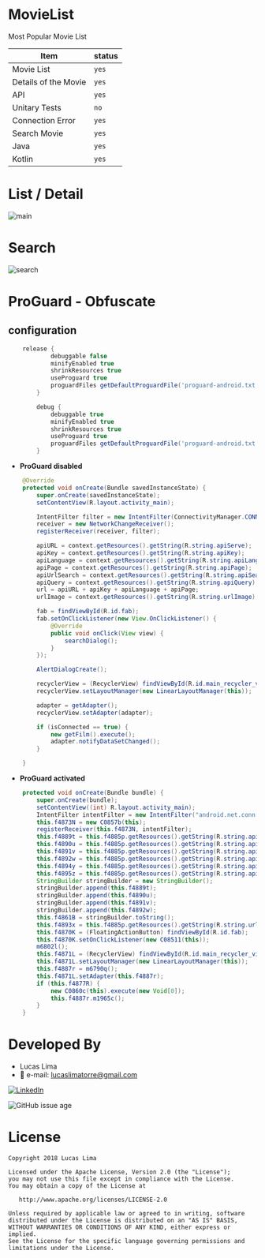 # MovieList
Most Popular Movie List


|Item|status
|---|---|
|Movie List|`yes`
|Details of the Movie|`yes`
|API|`yes`
|Unitary Tests|`no`
|Connection Error|`yes`
|Search Movie|`yes`
|Java|`yes`
|Kotlin|`yes`



# List / Detail

<img src="https://github.com/lucaslima777/MovieList/blob/master/gif/main.gif?raw=true" title="main" />

# Search

<img src="https://github.com/lucaslima777/MovieList/blob/master/gif/search.gif?raw=true" title="search" />



# ProGuard - Obfuscate


## configuration

```gradle
    release {
            debuggable false
            minifyEnabled true
            shrinkResources true
            useProguard true
            proguardFiles getDefaultProguardFile('proguard-android.txt'), 'proguard-rules.pro'
        }

        debug {
            debuggable true
            minifyEnabled true
            shrinkResources true
            useProguard true
            proguardFiles getDefaultProguardFile('proguard-android.txt'), 'proguard-rules.pro'
        }
  ```
  
  
* **ProGuard disabled**

```java
    @Override
    protected void onCreate(Bundle savedInstanceState) {
        super.onCreate(savedInstanceState);
        setContentView(R.layout.activity_main);

        IntentFilter filter = new IntentFilter(ConnectivityManager.CONNECTIVITY_ACTION);
        receiver = new NetworkChangeReceiver();
        registerReceiver(receiver, filter);

        apiURL = context.getResources().getString(R.string.apiServe);
        apiKey = context.getResources().getString(R.string.apiKey);
        apiLanguage = context.getResources().getString(R.string.apiLanguage);
        apiPage = context.getResources().getString(R.string.apiPage);
        apiUrlSearch = context.getResources().getString(R.string.apiSearch);
        apiQuery = context.getResources().getString(R.string.apiQuery);
        url = apiURL + apiKey + apiLanguage + apiPage;
        urlImage = context.getResources().getString(R.string.urlImage);

        fab = findViewById(R.id.fab);
        fab.setOnClickListener(new View.OnClickListener() {
            @Override
            public void onClick(View view) {
                searchDialog();
            }
        });

        AlertDialogCreate();

        recyclerView = (RecyclerView) findViewById(R.id.main_recycler_view);
        recyclerView.setLayoutManager(new LinearLayoutManager(this));

        adapter = getAdapter();
        recyclerView.setAdapter(adapter);

        if (isConnected == true) {
            new getFilm().execute();
            adapter.notifyDataSetChanged();
        }

    }
```

  
* **ProGuard activated**

```java
    protected void onCreate(Bundle bundle) {
        super.onCreate(bundle);
        setContentView((int) R.layout.activity_main);
        IntentFilter intentFilter = new IntentFilter("android.net.conn.CONNECTIVITY_CHANGE");
        this.f4873N = new C0857b(this);
        registerReceiver(this.f4873N, intentFilter);
        this.f4889t = this.f4885p.getResources().getString(R.string.apiServe);
        this.f4890u = this.f4885p.getResources().getString(R.string.apiKey);
        this.f4891v = this.f4885p.getResources().getString(R.string.apiLanguage);
        this.f4892w = this.f4885p.getResources().getString(R.string.apiPage);
        this.f4894y = this.f4885p.getResources().getString(R.string.apiSearch);
        this.f4895z = this.f4885p.getResources().getString(R.string.apiQuery);
        StringBuilder stringBuilder = new StringBuilder();
        stringBuilder.append(this.f4889t);
        stringBuilder.append(this.f4890u);
        stringBuilder.append(this.f4891v);
        stringBuilder.append(this.f4892w);
        this.f4861B = stringBuilder.toString();
        this.f4893x = this.f4885p.getResources().getString(R.string.urlImage);
        this.f4870K = (FloatingActionButton) findViewById(R.id.fab);
        this.f4870K.setOnClickListener(new C08511(this));
        m6802l();
        this.f4871L = (RecyclerView) findViewById(R.id.main_recycler_view);
        this.f4871L.setLayoutManager(new LinearLayoutManager(this));
        this.f4887r = m6790q();
        this.f4871L.setAdapter(this.f4887r);
        if (this.f4877R) {
            new C0860c(this).execute(new Void[0]);
            this.f4887r.m1965c();
        }
    }
```
  
  
# Developed By

* Lucas Lima 
 * :email: e-mail: lucaslimatorre@gmail.com
 
 [![LinkedIn](https://img.shields.io/badge/LinkedIn-LucasLima-blue.svg)](https://www.linkedin.com/in/lucas-lima-torre/)
 

![GitHub issue age](https://img.shields.io/badge/build-android%20studio-brightgreen.svg)


# License

    Copyright 2018 Lucas Lima

    Licensed under the Apache License, Version 2.0 (the "License");
    you may not use this file except in compliance with the License.
    You may obtain a copy of the License at

       http://www.apache.org/licenses/LICENSE-2.0

    Unless required by applicable law or agreed to in writing, software
    distributed under the License is distributed on an "AS IS" BASIS,
    WITHOUT WARRANTIES OR CONDITIONS OF ANY KIND, either express or implied.
    See the License for the specific language governing permissions and
    limitations under the License.

    
